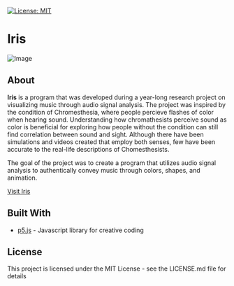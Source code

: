 [![License: MIT](https://img.shields.io/badge/License-MIT-yellow.svg)](https://opensource.org/licenses/MIT)
# Iris
![Image](https://i.imgur.com/yKUWvbR.jpg)

## About
**Iris** is a program that was developed during a year-long research project on visualizing music through audio signal analysis. The project was inspired by the condition of Chromesthesia, where people percieve flashes of color when hearing sound. Understanding how chromathesists perceive sound as color is beneficial for exploring how people without the condition can still find correlation between sound and sight. Although there have been simulations and videos created that employ both senses, few have been accurate to the real-life descriptions of Chomesthesists. 

The goal of the project was to create a program that utilizes audio signal analysis to authentically convey music through colors, shapes, and animation.

[Visit Iris](https://123kevinlee.github.io/Iris/)

## Built With
* [p5.js](https://p5js.org/) - Javascript library for creative coding

## License
This project is licensed under the MIT License - see the LICENSE.md file for details

